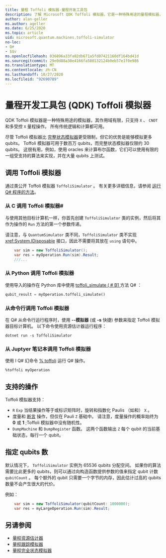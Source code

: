 ```yaml
---
title: 量程 Toffoli 模拟器-量程开发工具包
description: 了解 Microsoft QDK Toffoli 模拟器，它是一种特殊用途的量程模拟器，可与数百万 qubits 一起使用。
author: alan-geller
ms.author: ageller
ms.date: 6/25/2020
ms.topic: article
uid: microsoft.quantum.machines.toffoli-simulator
no-loc:
- Q#
- $$v
ms.openlocfilehash: 036896a33fa02db671a5fd07421160df164bd41d
ms.sourcegitcommit: 29e0d88a30e4166fa580132124b0eb57e1f0e986
ms.translationtype: MT
ms.contentlocale: zh-CN
ms.lasthandoff: 10/27/2020
ms.locfileid: "92690789"
---
```

# <a name="quantum-development-kit-qdk-toffoli-simulator"></a>量程开发工具包 (QDK) Toffoli 模拟器

QDK Toffoli 模拟器是一种特殊用途的模拟器，其作用域有限，只支持 `X` 、 `CNOT` 和多受控 `X` 量程操作。 所有传统逻辑和计算都可用。

尽管 Toffoli 模拟器比 [完整状态模拟器](xref:microsoft.quantum.machines.full-state-simulator)更受限制，但它的优势是能够模拟更多 qubits。 Toffoli 模拟器可用于数百万 qubits，而完整状态模拟器仅限约 30 qubits。 这很有用，例如，使用 oracles 来计算布尔函数，它们可以使用有限的一组受支持的算法来实现，并在大量 qubits 上测试。

## <a name="invoking-the-toffoli-simulator"></a>调用 Toffoli 模拟器

通过类公开 Toffoli 模拟器 `ToffoliSimulator` 。 有关更多详细信息，请参阅 [运行 Q# 程序的方法](xref:microsoft.quantum.guide.host-programs)。

### <a name="invoking-the-toffoli-simulator-from-c"></a>从 C 调用 Toffoli 模拟器#

与使用其他目标计算机一样，你首先创建 `ToffoliSimulator` 类的实例，然后将其作为操作的 `Run` 方法的第一个参数传递。

请注意，与 `QuantumSimulator` 类不同，`ToffoliSimulator` 类不实现 <xref:System.IDisposable> 接口，因此不需要将其放在 `using` 语句中。

```csharp
    var sim = new ToffoliSimulator();
    var res = myOperation.Run(sim).Result;
    ///...
```

### <a name="invoking-the-toffoli-simulator-from-python"></a>从 Python 调用 Toffoli 模拟器

使用导入的操作在 Python 库中使用 [toffoli_simulate ( # B1 ](https://docs.microsoft.com/python/qsharp-core/qsharp.loader.qsharpcallable) 方法 Q# ：

```python
qubit_result = myOperation.toffoli_simulate()
```

### <a name="invoking-the-toffoli-simulator-from-the-command-line"></a>从命令行调用 Toffoli 模拟器

在 Q# 从命令行运行程序时，使用 **--模拟器** (或 **-s** 快捷) 参数来指定 Toffoli 模拟器目标计算机。 以下命令使用资源估计器运行程序： 

```dotnetcli
dotnet run -s ToffoliSimulator
```

### <a name="invoking-the-toffoli-simulator-from-juptyer-notebooks"></a>从 Juptyer 笔记本调用 Toffoli 模拟器

使用 I Q# 幻命令 [% toffoli](xref:microsoft.quantum.iqsharp.magic-ref.toffoli) 运行 Q# 操作。

```
%toffoli myOperation
```

## <a name="supported-operations"></a>支持的操作

Toffoli 模拟器支持：

* `R` `Exp` 当结果操作等于或标识矩阵时，旋转和指数化 Paulis （如和） `X` 。
* 度量和 [断言](xref:Microsoft.Quantum.Diagnostics.AssertMeasurement) 操作，但仅在 Pauli `Z` 基础中。 请注意，度量操作的概率始终为 **0** 或 **1** ;Toffoli 模拟器中没有随机性。
* `DumpMachine` 和 `DumpRegister` 函数。
这两个函数输出 `Z` 每个 qubit 的当前基础状态，每行一个 qubit。

## <a name="specifying-the-number-of-qubits"></a>指定 qubits 数

默认情况下， `ToffoliSimulator` 实例为 65536 qubits 分配空间。
如果你的算法需要比此更多的 qubits，则可以通过向构造函数提供参数的值来指定 qubit 计数 `qubitCount` 。
每个额外的 qubit 只需要一个字节的内存，因此估计过高的 qubits 数量不会产生很大的代价。

例如：

```csharp
    var sim = new ToffoliSimulator(qubitCount: 1000000);
    var res = myLargeOperation.Run(sim).Result;
```

## <a name="see-also"></a>另请参阅

- [量程资源估计器](xref:microsoft.quantum.machines.resources-estimator)
- [量程跟踪模拟器](xref:microsoft.quantum.machines.qc-trace-simulator.intro)
- [量程完全状态模拟器](xref:microsoft.quantum.machines.full-state-simulator) 